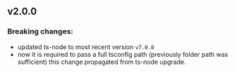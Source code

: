 ## v2.0.0

### Breaking changes:
- updated ts-node to most recent version `v7.0.0`
- now it is required to pass a full tsconfig path (previously folder path was sufficient) this change propagated from ts-node upgrade.  
